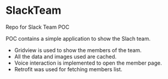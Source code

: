 # SlackTeam
Repo for Slack Team POC

POC contains a simple application to show the Slach team.
 * Gridview is used to show the members of the team.
 * All the data and images used are cached.
 * Voice interaction is implemented to open the member page.
 * Retrofit was used for fetching members list.
